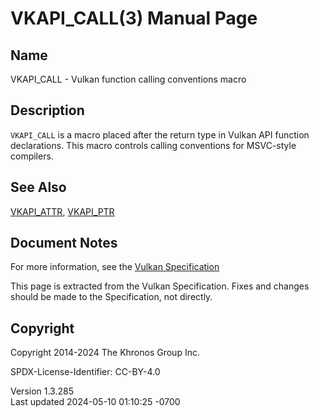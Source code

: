 # VKAPI_CALL(3) Manual Page

## Name

VKAPI_CALL - Vulkan function calling conventions macro



## <a href="#_description" class="anchor"></a>Description

`VKAPI_CALL` is a macro placed after the return type in Vulkan API
function declarations. This macro controls calling conventions for
MSVC-style compilers.

## <a href="#_see_also" class="anchor"></a>See Also

[VKAPI_ATTR](https://registry.khronos.org/vulkan/specs/1.3-extensions/man/html/VKAPI_ATTR.html), [VKAPI_PTR](https://registry.khronos.org/vulkan/specs/1.3-extensions/man/html/VKAPI_PTR.html)

## <a href="#_document_notes" class="anchor"></a>Document Notes

For more information, see the <a
href="https://registry.khronos.org/vulkan/specs/1.3-extensions/html/vkspec.html#boilerplate-platform-specific-calling-conventions"
target="_blank" rel="noopener">Vulkan Specification</a>

This page is extracted from the Vulkan Specification. Fixes and changes
should be made to the Specification, not directly.

## <a href="#_copyright" class="anchor"></a>Copyright

Copyright 2014-2024 The Khronos Group Inc.

SPDX-License-Identifier: CC-BY-4.0

Version 1.3.285  
Last updated 2024-05-10 01:10:25 -0700
